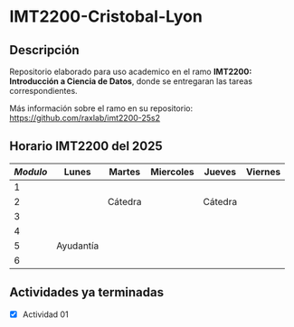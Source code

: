 # IMT2200-Cristobal-Lyon
## Descripción
Repositorio elaborado para uso academico en el ramo **IMT2200: Introducción a Ciencia de Datos**, donde se entregaran las tareas correspondientes.

Más información sobre el ramo en su repositorio: <https://github.com/raxlab/imt2200-25s2>

## Horario IMT2200 del 2025
|   ***Modulo*** |    **Lunes**  |   **Martes**  | **Miercoles** | **Jueves**    | **Viernes**   |
| -------------- | ------------- | ------------- | ------------- | ------------- | ------------- |
|       1        |               |               |               |               |               |
|        2       |               | Cátedra       |               | Cátedra       |               |
|        3       |               |               |               |               |               |
|        4       |               |               |               |               |               |
|        5       |     Ayudantía |               |               |               |               |
|         6      |               |               |               |               |               |

## Actividades ya terminadas
- [x] Actividad 01
